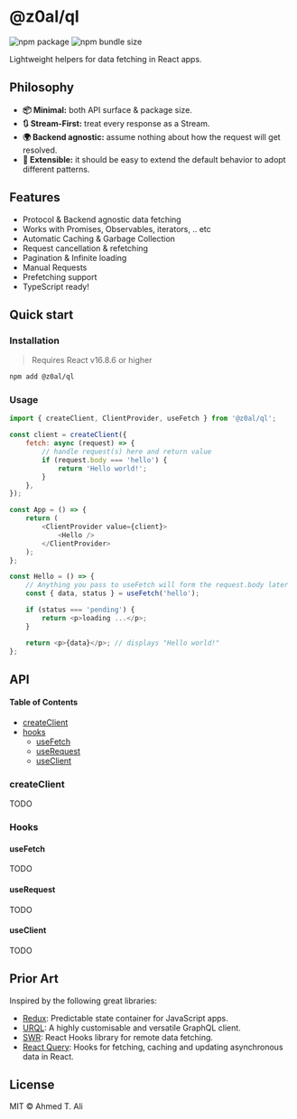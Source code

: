 # @z0al/ql

![npm package](https://badgen.net/npm/v/@z0al/ql)
![npm bundle size](https://badgen.net/bundlephobia/minzip/@z0al/ql)

Lightweight helpers for data fetching in React apps.

## Philosophy

- **📦 Minimal:** both API surface & package size.
- **🔃 Stream-First:** treat every response as a Stream.
- **🌍 Backend agnostic:** assume nothing about how the request will get resolved.
- **🔌 Extensible:** it should be easy to extend the default behavior to adopt different patterns.

## Features

- Protocol & Backend agnostic data fetching
- Works with Promises, Observables, iterators, .. etc
- Automatic Caching & Garbage Collection
- Request cancellation & refetching
- Pagination & Infinite loading
- Manual Requests
- Prefetching support
- TypeScript ready!

## Quick start

### Installation

> Requires React v16.8.6 or higher

```sh
npm add @z0al/ql
```

### Usage

```javascript
import { createClient, ClientProvider, useFetch } from '@z0al/ql';

const client = createClient({
	fetch: async (request) => {
		// handle request(s) here and return value
		if (request.body === 'hello') {
			return 'Hello world!';
		}
	},
});

const App = () => {
	return (
		<ClientProvider value={client}>
			<Hello />
		</ClientProvider>
	);
};

const Hello = () => {
	// Anything you pass to useFetch will form the request.body later
	const { data, status } = useFetch('hello');

	if (status === 'pending') {
		return <p>loading ...</p>;
	}

	return <p>{data}</p>; // displays "Hello world!"
};
```

## API

#### Table of Contents

- [createClient](#createclient)
- [hooks](#hooks)
  - [useFetch](#usefetch)
  - [useRequest](#userequest)
  - [useClient](#useclient)

### createClient

TODO

### Hooks

#### useFetch

TODO

#### useRequest

TODO

#### useClient

TODO

## Prior Art

Inspired by the following great libraries:

- [Redux][redux]: Predictable state container for JavaScript apps.
- [URQL][urql]: A highly customisable and versatile GraphQL client.
- [SWR][swr]: React Hooks library for remote data fetching.
- [React Query][react-query]: Hooks for fetching, caching and updating asynchronous data in React.

## License

MIT © Ahmed T. Ali

[redux]: https://github.com/reduxjs/redux
[urql]: https://github.com/FormidableLabs/urql
[swr]: https://github.com/zeit/swr
[react-query]: https://github.com/tannerlinsley/react-query/
